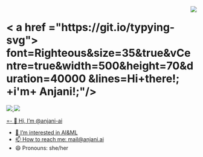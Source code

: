 <img align="right" src="https://visitor-badge.laobi.icu/badge?page_id=anjani-ai.anjani-ai"/>
<h1 align="centre">
  < a href ="https://git.io/typying-svg">
    <img scrc=https://readme-typing-svg.herokuapp.com/?>
 font=Righteous&size=35&true&vCentre=true&width=500&height=70&duration=40000 &lines=Hi+there!; +i'm+ Anjani!;"/>
  </a>
</h1>
<div align="centre">
  <a href="mailto:mail@anjani.ai">
    <img src="https://img.shields.io/badge/Gmail-3333333?style=for-the-badge&logo=gmail&logoColor="red" target="_blank"/>
  </a>
  <a href="https://www.linkedin.com/in/anjani-devireddy-43316a277/" target="_blank">
    <img src="https://img.shields.io/badge/linkedIn-007785?for-the-badge&logo=linkedin&logoColor=white" target="_blank">
    
=- 👋 Hi, I’m @anjani-ai
- 👀 I’m interested in AI&ML
- 📫 How to reach me: mail@anjani.ai
- 😄 Pronouns: she/her
<!---
anjani-ai/anjani-ai is a ✨ special ✨ repository because its `README.md` (this file) appears on your GitHub profile.
You can click the Preview link to take a look at your changes.
--->
